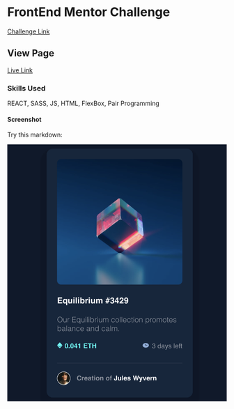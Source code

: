 
# FrontEnd Mentor Challenge

[Challenge Link](https://www.frontendmentor.io/solutions/reacthtmlsass-solution-for-nft-preview-challenge-OBTtJ6hhX)

## View Page

[Live Link](https://desireejoy.github.io/nft-preview/)

### Skills Used

REACT, SASS, JS, HTML, FlexBox, Pair Programming

#### Screenshot


Try this markdown:

![Preview of CHallenge](NFTpreview.png)
